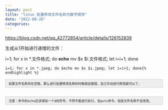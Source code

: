 ```yaml
---
layout: post
title: "linux 批量修改文件名称为数字顺序"
date: "2022-08-26"
categories: 
---
```

<p><a href="https://blog.csdn.net/qq_42772854/article/details/126152839">https://blog.csdn.net/qq_42772854/article/details/126152839</a></p>

<p>生成从1开始进行递增的文件：</p>

<p>i=1; for x in *.文件格式; do <strong>echo</strong> mv $x $i.文件格式; let i=i+1; done</p>

<pre>
<code>i=1; for x in *.jpeg; do $echo mv $x $i.jpeg; let i=i+1; done{% endhighlight %}

<div style="background:#eeeeee;border:1px solid #cccccc;padding:5px 10px;"><code>如果文件名称存在空格，那么进行批量修改名称的时候就会报错，自己手动进行修改就可以了，</code></div>

<div style="background:#eeeeee;border:1px solid #cccccc;padding:5px 10px;"><code>注意：命令的echo应该增加一个$的符号，不然不能进行执行。会puts命令，但是文件名称不会改变。</code></div>

<p>&nbsp;</p>

<p>&nbsp;</p>

